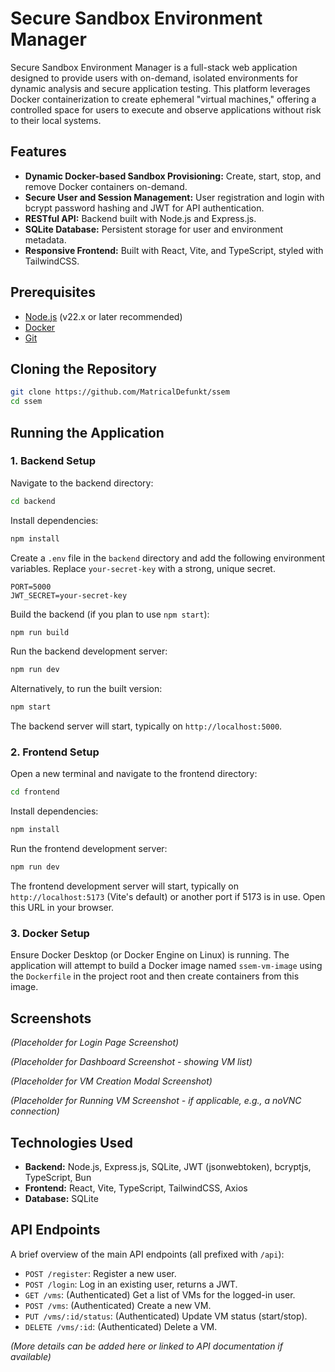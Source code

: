 # Secure Sandbox Environment Manager

Secure Sandbox Environment Manager is a full-stack web application designed to provide users with on-demand, isolated environments for dynamic analysis and secure application testing. This platform leverages Docker containerization to create ephemeral "virtual machines," offering a controlled space for users to execute and observe applications without risk to their local systems.

## Features

- **Dynamic Docker-based Sandbox Provisioning:** Create, start, stop, and remove Docker containers on-demand.
- **Secure User and Session Management:** User registration and login with bcrypt password hashing and JWT for API authentication.
- **RESTful API:** Backend built with Node.js and Express.js.
- **SQLite Database:** Persistent storage for user and environment metadata.
- **Responsive Frontend:** Built with React, Vite, and TypeScript, styled with TailwindCSS.

## Prerequisites

- [Node.js](https://nodejs.org/) (v22.x or later recommended)
- [Docker](https://www.docker.com/get-started)
- [Git](https://git-scm.com/)

## Cloning the Repository

```bash
git clone https://github.com/MatricalDefunkt/ssem
cd ssem
```

## Running the Application

### 1. Backend Setup

Navigate to the backend directory:

```bash
cd backend
```

Install dependencies:

```bash
npm install
```

Create a `.env` file in the `backend` directory and add the following environment variables. Replace `your-secret-key` with a strong, unique secret.

```env
PORT=5000
JWT_SECRET=your-secret-key
```

Build the backend (if you plan to use `npm start`):

```bash
npm run build
```

Run the backend development server:

```bash
npm run dev
```

Alternatively, to run the built version:

```bash
npm start
```

The backend server will start, typically on `http://localhost:5000`.

### 2. Frontend Setup

Open a new terminal and navigate to the frontend directory:

```bash
cd frontend
```

Install dependencies:

```bash
npm install
```

Run the frontend development server:

```bash
npm run dev
```

The frontend development server will start, typically on `http://localhost:5173` (Vite's default) or another port if 5173 is in use. Open this URL in your browser.

### 3. Docker Setup

Ensure Docker Desktop (or Docker Engine on Linux) is running. The application will attempt to build a Docker image named `ssem-vm-image` using the `Dockerfile` in the project root and then create containers from this image.

## Screenshots

_(Placeholder for Login Page Screenshot)_

_(Placeholder for Dashboard Screenshot - showing VM list)_

_(Placeholder for VM Creation Modal Screenshot)_

_(Placeholder for Running VM Screenshot - if applicable, e.g., a noVNC connection)_

## Technologies Used

- **Backend:** Node.js, Express.js, SQLite, JWT (jsonwebtoken), bcryptjs, TypeScript, Bun
- **Frontend:** React, Vite, TypeScript, TailwindCSS, Axios
- **Database:** SQLite

## API Endpoints

A brief overview of the main API endpoints (all prefixed with `/api`):

- `POST /register`: Register a new user.
- `POST /login`: Log in an existing user, returns a JWT.
- `GET /vms`: (Authenticated) Get a list of VMs for the logged-in user.
- `POST /vms`: (Authenticated) Create a new VM.
- `PUT /vms/:id/status`: (Authenticated) Update VM status (start/stop).
- `DELETE /vms/:id`: (Authenticated) Delete a VM.

_(More details can be added here or linked to API documentation if available)_
